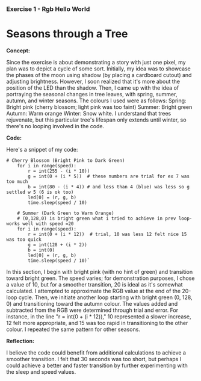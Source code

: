 ### Exercise 1 - Rgb Hello World 
# Seasons through a Tree

**Concept:**

Since the exercise is about demonstrating a story with just one pixel, my plan was to depict a cycle of some sort. Initially, my idea was to showcase the phases of the moon using shadow (by placing a cardboard cutout) and adjusting brightness. However, I soon realized that it's more about the position of the LED than the shadow.
Then, I came up with the idea of portraying the seasonal changes in tree leaves, with spring, summer, autumn, and winter seasons. The colours I used were as follows:
Spring: Bright pink (cherry blossom; light pink was too faint)
Summer: Bright green
Autumn: Warm orange
Winter: Snow white.
I understand that trees rejuvenate, but this particular tree's lifespan only extends until winter, so there's no looping involved in the code.

**Code:**

Here's a snippet of my code:

    # Cherry Blossom (Bright Pink to Dark Green)
        for i in range(speed):
            r = int(255 - (i * 10))
            g = int(0 + (i * 5))  # these numbers are trial for ex 7 was too much 
            b = int(80 - (i * 4)) # and less than 4 (blue) was less so g settled w 5 (6 is ok too)
            led[0] = (r, g, b)   
            time.sleep(speed / 10) 
        
        # Summer (Dark Green to Warm Orange)
        # (0,128,0) is bright green what i tried to achieve in prev loop- works well with speed =20
        for i in range(speed):
            r = int(0 + (i * 12))  # trial, 10 was less 12 felt nice 15 was too quick
            g = int(128 + (i * 2))
            b = int(0)
            led[0] = (r, g, b)
            time.sleep(speed / 10)`

In this section, I begin with bright pink (with no hint of green) and transition toward bright green. The speed varies; for demonstration purposes, I chose a value of 10, but for a smoother transition, 20 is ideal as it's somewhat calculated. I attempted to approximate the RGB value at the end of the 20-loop cycle. Then, we initiate another loop starting with bright green (0, 128, 0) and transitioning toward the autumn colour. The values added and subtracted from the RGB were determined through trial and error. For instance, in the line "r = int(0 + (i * 12))," 10 represented a slower increase, 12 felt more appropriate, and 15 was too rapid in transitioning to the other colour. I repeated the same pattern for other seasons. 

**Reflection:**

I believe the code could benefit from additional calculations to achieve a smoother transition. I felt that 30 seconds was too short, but perhaps I could achieve a better and faster transition by further experimenting with the sleep and speed values.


